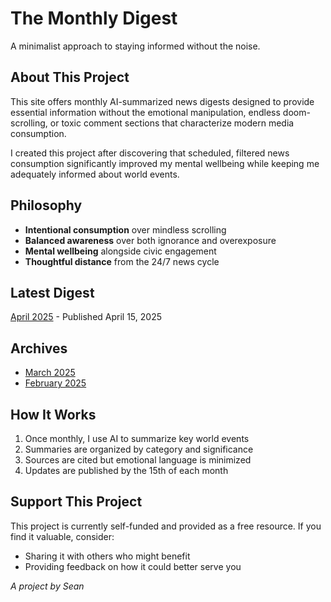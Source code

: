 # The Monthly Digest

A minimalist approach to staying informed without the noise.

## About This Project

This site offers monthly AI-summarized news digests designed to provide essential information without the emotional manipulation, endless doom-scrolling, or toxic comment sections that characterize modern media consumption.

I created this project after discovering that scheduled, filtered news consumption significantly improved my mental wellbeing while keeping me adequately informed about world events.

## Philosophy

- **Intentional consumption** over mindless scrolling
- **Balanced awareness** over both ignorance and overexposure 
- **Mental wellbeing** alongside civic engagement
- **Thoughtful distance** from the 24/7 news cycle

## Latest Digest

[April 2025](./digests/2025-04.md) - Published April 15, 2025

## Archives

- [March 2025](./digests/2025-03.md)
- [February 2025](./digests/2025-02.md)

## How It Works

1. Once monthly, I use AI to summarize key world events
2. Summaries are organized by category and significance
3. Sources are cited but emotional language is minimized
4. Updates are published by the 15th of each month

## Support This Project

This project is currently self-funded and provided as a free resource. If you find it valuable, consider:

- Sharing it with others who might benefit
- Providing feedback on how it could better serve you

*A project by Sean*
